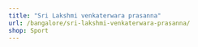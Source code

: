 ```yaml
---
title: "Sri Lakshmi venkaterwara prasanna"
url: /bangalore/sri-lakshmi-venkaterwara-prasanna/
shop: Sport
---
```


